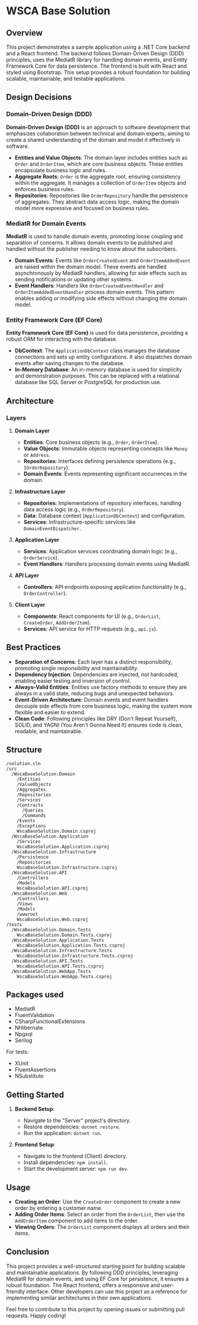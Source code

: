 # WSCA Base Solution

## Overview
This project demonstrates a sample application using a .NET Core backend and a React frontend. The backend follows Domain-Driven Design (DDD) principles, uses the MediatR library for handling domain events, and Entity Framework Core for data persistence. The frontend is built with React and styled using Bootstrap. This setup provides a robust foundation for building scalable, maintainable, and testable applications.

## Design Decisions

### Domain-Driven Design (DDD)
**Domain-Driven Design (DDD)** is an approach to software development that emphasizes collaboration between technical and domain experts, aiming to create a shared understanding of the domain and model it effectively in software.

- **Entities and Value Objects**: The domain layer includes entities such as `Order` and `OrderItem`, which are core business objects. These entities encapsulate business logic and rules.
- **Aggregate Roots**: `Order` is the aggregate root, ensuring consistency within the aggregate. It manages a collection of `OrderItem` objects and enforces business rules.
- **Repositories**: Repositories like `OrderRepository` handle the persistence of aggregates. They abstract data access logic, making the domain model more expressive and focused on business rules.

### MediatR for Domain Events
**MediatR** is used to handle domain events, promoting loose coupling and separation of concerns. It allows domain events to be published and handled without the publisher needing to know about the subscribers.

- **Domain Events**: Events like `OrderCreatedEvent` and `OrderItemAddedEvent` are raised within the domain model. These events are handled asynchronously by MediatR handlers, allowing for side effects such as sending notifications or updating other systems.
- **Event Handlers**: Handlers like `OrderCreatedEventHandler` and `OrderItemAddedEventHandler` process domain events. This pattern enables adding or modifying side effects without changing the domain model.

### Entity Framework Core (EF Core)
**Entity Framework Core (EF Core)** is used for data persistence, providing a robust ORM for interacting with the database.

- **DbContext**: The `ApplicationDbContext` class manages the database connections and sets up entity configurations. It also dispatches domain events after saving changes to the database.
- **In-Memory Database**: An in-memory database is used for simplicity and demonstration purposes. This can be replaced with a relational database like SQL Server or PostgreSQL for production use.

## Architecture

### Layers

1. **Domain Layer**
   - **Entities**: Core business objects (e.g., `Order`, `OrderItem`).
   - **Value Objects**: Immutable objects representing concepts like `Money` or `Address`.
   - **Repositories**: Interfaces defining persistence operations (e.g., `IOrderRepository`).
   - **Domain Events**: Events representing significant occurrences in the domain.

2. **Infrastructure Layer**
   - **Repositories**: Implementations of repository interfaces, handling data access logic (e.g., `OrderRepository`).
   - **Data**: Database context (`ApplicationDbContext`) and configuration.
   - **Services**: Infrastructure-specific services like `DomainEventDispatcher`.

3. **Application Layer**
   - **Services**: Application services coordinating domain logic (e.g., `OrderService`).
   - **Event Handlers**: Handlers processing domain events using MediatR.

4. **API Layer**
   - **Controllers**: API endpoints exposing application functionality (e.g., `OrderController`).

5. **Client Layer**
   - **Components**: React components for UI (e.g., `OrderList`, `CreateOrder`, `AddOrderItem`).
   - **Services**: API service for HTTP requests (e.g., `api.js`).

## Best Practices

- **Separation of Concerns**: Each layer has a distinct responsibility, promoting single responsibility and maintainability.
- **Dependency Injection**: Dependencies are injected, not hardcoded, enabling easier testing and inversion of control.
- **Always-Valid Entities**: Entities use factory methods to ensure they are always in a valid state, reducing bugs and unexpected behaviors.
- **Event-Driven Architecture**: Domain events and event handlers decouple side effects from core business logic, making the system more flexible and easier to extend.
- **Clean Code**: Following principles like DRY (Don't Repeat Yourself), SOLID, and YAGNI (You Aren't Gonna Need It) ensures code is clean, readable, and maintainable.

## Structure
```
/solution.sln
/src
  /WscaBaseSolution.Domain
    /Entities
    /ValueObjects
    /Aggregates
    /Repositories
    /Services
    /Contracts
      /Queries
      /Commands
    /Events
    /Exceptions
    WscaBaseSolution.Domain.csproj
  /WscaBaseSolution.Application
    /Services
    WscaBaseSolution.Application.csproj
  /WscaBaseSolution.Infrastructure
    /Persistence
    /Repositories
    WscaBaseSolution.Infrastructure.csproj
  /WscaBaseSolution.API
    /Controllers
    /Models
    WscaBaseSolution.API.csproj
  /WscaBaseSolution.Web
    /Controllers
    /Views
    /Models
    /wwwroot
    WscaBaseSolution.Web.csproj
/tests
  /WscaBaseSolution.Domain.Tests
    WscaBaseSolution.Domain.Tests.csproj
  /WscaBaseSolution.Application.Tests
    WscaBaseSolution.Application.Tests.csproj
  /WscaBaseSolution.Infrastructure.Tests
    WscaBaseSolution.Infrastructure.Tests.csproj
  /WscaBaseSolution.API.Tests
    WscaBaseSolution.API.Tests.csproj
  /WscaBaseSolution.WebApp.Tests
    WscaBaseSolution.WebApp.Tests.csproj
```

## Packages used

- MediatR
- FluentValidation
- CSharpFunctionalExtensions
- NHibernate
- Npgsql 
- Serilog

For tests:
- XUnit
- FluentAssertions
- NSubstitute

## Getting Started

1. **Backend Setup**:
   - Navigate to the "Server" project's directory.
   - Restore dependencies: `dotnet restore`.
   - Run the application: `dotnet run`.

2. **Frontend Setup**:
   - Navigate to the frontend (Client) directory.
   - Install dependencies: `npm install`.
   - Start the development server: `npm run dev`.

## Usage

- **Creating an Order**: Use the `CreateOrder` component to create a new order by entering a customer name.
- **Adding Order Items**: Select an order from the `OrderList`, then use the `AddOrderItem` component to add items to the order.
- **Viewing Orders**: The `OrderList` component displays all orders and their items.

## Conclusion

This project provides a well-structured starting point for building scalable and maintainable applications. By following DDD principles, leveraging MediatR for domain events, and using EF Core for persistence, it ensures a robust foundation. The React frontend, offers a responsive and user-friendly interface. Other developers can use this project as a reference for implementing similar architectures in their own applications.

Feel free to contribute to this project by opening issues or submitting pull requests. Happy coding!
